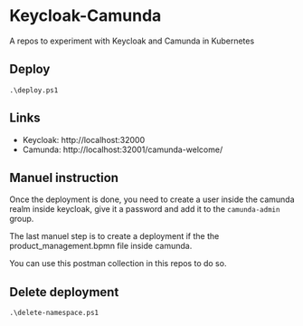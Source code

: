 # Keycloak-Camunda
A repos to experiment with Keycloak and Camunda in Kubernetes

## Deploy

```
.\deploy.ps1
```

## Links

- Keycloak: http://localhost:32000
- Camunda: http://localhost:32001/camunda-welcome/

## Manuel instruction

Once the deployment is done, you need to create a user inside the camunda realm inside keycloak, give it a password and add it to the `camunda-admin` group.

The last manuel step is to create a deployment if the the product_management.bpmn file inside camunda.

You can use this postman collection in this repos to do so.

## Delete deployment

```
.\delete-namespace.ps1
```